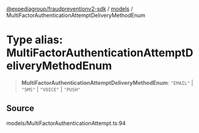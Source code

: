 [@expediagroup/fraudpreventionv2-sdk](../../index.md) / [models](../index.md) / MultiFactorAuthenticationAttemptDeliveryMethodEnum

# Type alias: MultiFactorAuthenticationAttemptDeliveryMethodEnum

> **MultiFactorAuthenticationAttemptDeliveryMethodEnum**: `"EMAIL"` \| `"SMS"` \| `"VOICE"` \| `"PUSH"`

## Source

models/MultiFactorAuthenticationAttempt.ts:94
